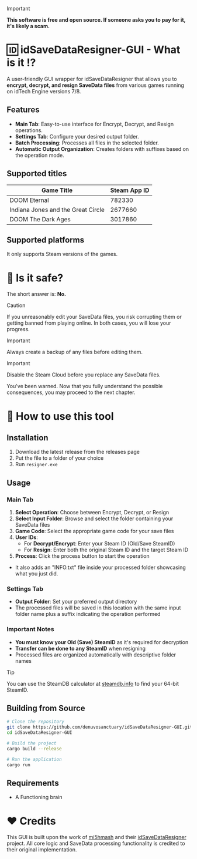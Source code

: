 > [!IMPORTANT]
> **This software is free and open source. If someone asks you to pay for it, it's likely a scam.**

# 🆔 idSaveDataResigner-GUI - What is it :interrobang:

A user-friendly GUI wrapper for idSaveDataResigner that allows you to **encrypt, decrypt, and resign SaveData files** from various games running on idTech Engine versions 7/8.

## Features
- **Main Tab**: Easy-to-use interface for Encrypt, Decrypt, and Resign operations.
- **Settings Tab**: Configure your desired output folder.
- **Batch Processing**: Processes all files in the selected folder.
- **Automatic Output Organization**: Creates folders with suffixes based on the operation mode.

## Supported titles
| Game Title                         | Steam App ID  |
|------------------------------------|---------------|
| DOOM Eternal                       | 782330        |
| Indiana Jones and the Great Circle | 2677660       |
| DOOM The Dark Ages                 | 3017860       |

## Supported platforms
It only supports Steam versions of the games.

# 🤔 Is it safe?
The short answer is: **No.** 
> [!CAUTION]
> If you unreasonably edit your SaveData files, you risk corrupting them or getting banned from playing online. In both cases, you will lose your progress.

> [!IMPORTANT]
> Always create a backup of any files before editing them.

> [!IMPORTANT]
> Disable the Steam Cloud before you replace any SaveData files.

You've been warned. Now that you fully understand the possible consequences, you may proceed to the next chapter.

# :scroll: How to use this tool

## Installation
1. Download the latest release from the releases page
2. Put the file to a folder of your choice
3. Run `resigner.exe`

## Usage

### Main Tab
1. **Select Operation**: Choose between Encrypt, Decrypt, or Resign
2. **Select Input Folder**: Browse and select the folder containing your SaveData files
3. **Game Code**: Select the appropriate game code for your save files
4. **User IDs**: 
   - For **Decrypt/Encrypt**: Enter your Steam ID (Old/Save SteamID)
   - For **Resign**: Enter both the original Steam ID and the target Steam ID
5. **Process**: Click the process button to start the operation

- It also adds an "INFO.txt" file inside your processed folder showcasing what you just did.

### Settings Tab
- **Output Folder**: Set your preferred output directory
- The processed files will be saved in this location with the same input folder name plus a suffix indicating the operation performed

### Important Notes
- **You must know your Old (Save) SteamID** as it's required for decryption
- **Transfer can be done to any SteamID** when resigning
- Processed files are organized automatically with descriptive folder names

> [!TIP]
> You can use the SteamDB calculator at [steamdb.info](https://steamdb.info/calculator/) to find your 64-bit SteamID.

## Building from Source
```bash
# Clone the repository
git clone https://github.com/denuvosanctuary/idSaveDataResigner-GUI.git
cd idSaveDataResigner-GUI

# Build the project
cargo build --release

# Run the application
cargo run
```

## Requirements
- A Functioning brain

# :heart: Credits
This GUI is built upon the work of [mi5hmash](https://github.com/mi5hmash/) and their [idSaveDataResigner](https://github.com/mi5hmash/idSaveDataResigner/) project. All core logic and SaveData processing functionality is credited to their original implementation.